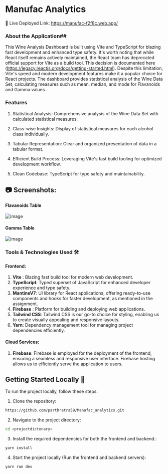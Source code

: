 # Manufac Analytics

🚀 Live Deployed Link: https://manufac-f2f8c.web.app/

### About the Application## 

This Wine Analysis Dashboard is built using Vite and TypeScript for blazing fast development and enhanced type safety. It's worth noting that while React itself remains actively maintained, the React team has deprecated official support for Vite as a build tool. This decision is documented here (https://legacy.reactjs.org/docs/getting-started.html). Despite this limitation, Vite's speed and modern development features make it a popular choice for React projects. The dashboard provides statistical analysis of the Wine Data Set, calculating measures such as mean, median, and mode for Flavanoids and Gamma values.



### Features 
1. Statistical Analysis: Comprehensive analysis of the Wine Data Set with calculated statistical measures.

2. Class-wise Insights: Display of statistical measures for each alcohol class individually.

3. Tabular Representation: Clear and organized presentation of data in a tabular format.

4. Efficient Build Process: Leveraging Vite's fast build tooling for optimized development workflow.

5. Clean Codebase: TypeScript for type safety and maintainability.




## 📷 Screenshots: 

#### Flavanoids Table

![image](https://github.com/parthratra59/Manufac_analytics/assets/90822015/7a5ef556-cbfc-4467-a621-efc3df467cac)


#### Gamma Table

![image](https://github.com/parthratra59/Manufac_analytics/assets/90822015/25a86651-7817-4ddb-b519-7b89f79bace0)




### Tools & Technologies Used 🛠️

#### Frontend:

1. **Vite** : Blazing fast build tool for modern web development.
2. **TypeScript**: Typed superset of JavaScript for enhanced developer experience and type safety.
3. **MantineV7**: UI library for React applications, offering ready-to-use components and hooks for faster development, as mentioned in the assignment.
4. **Firebase** : Platform for building and deploying web applications.
5. **Tailwind CSS**: Tailwind CSS is our go-to choice for styling, enabling us to create visually appealing and responsive layouts.
6. **Yarn**: Dependency management tool for managing project dependencies efficiently.




#### Cloud Services:

1. **Firebase**: Firebase is employed for the deployment of the frontend, ensuring a seamless and responsive user interface. Firebase hosting allows us to efficiently serve the application to users.



## Getting Started Locally 🚀

To run the project locally, follow these steps:

1. Clone the repository:

```bash
https://github.com/parthratra59/Manufac_analytics.git
```

2. Navigate to the project directory:

```bash
cd <projectdictonary>
```

3. Install the required dependencies for both the frontend and backend.:

```bash
yarn install
```

4. Start the project locally (Run the frontend and backend servers):

```bash
yarn run dev
```



